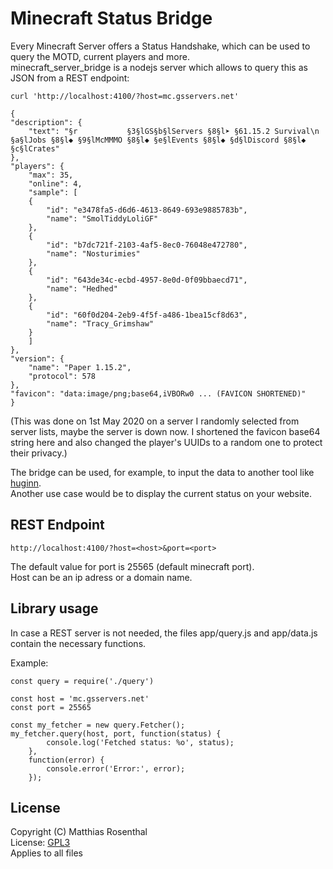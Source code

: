 # Minecraft Status Bridge

Every Minecraft Server offers a Status Handshake, which can be used to query the MOTD, current players and more.  
minecraft_server_bridge is a nodejs server which allows to query this as JSON from a REST endpoint:

`curl 'http://localhost:4100/?host=mc.gsservers.net'`


    {
    "description": {
        "text": "§r           §3§lGS§b§lServers §8§l➤ §61.15.2 Survival\n §a§lJobs §8§l◆ §9§lMcMMMO §8§l◆ §e§lEvents §8§l◆ §d§lDiscord §8§l◆ §c§lCrates"
    },
    "players": {
        "max": 35,
        "online": 4,
        "sample": [
        {
            "id": "e3478fa5-d6d6-4613-8649-693e9885783b",
            "name": "SmolTiddyLoliGF"
        },
        {
            "id": "b7dc721f-2103-4af5-8ec0-76048e472780",
            "name": "Nosturimies"
        },
        {
            "id": "643de34c-ecbd-4957-8e0d-0f09bbaecd71",
            "name": "Hedhed"
        },
        {
            "id": "60f0d204-2eb9-4f5f-a486-1bea15cf8d63",
            "name": "Tracy_Grimshaw"
        }
        ]
    },
    "version": {
        "name": "Paper 1.15.2",
        "protocol": 578
    },
    "favicon": "data:image/png;base64,iVBORw0 ... (FAVICON SHORTENED)"
    }
    
(This was done on 1st May 2020 on a server I randomly selected from server lists, maybe the server is down now. I shortened the favicon base64 string here and also changed the player's UUIDs to a random one to protect their privacy.)

The bridge can be used, for example, to input the data to another tool like [huginn](https://github.com/huginn/huginn/).  
Another use case would be to display the current status on your website.

## REST Endpoint

`http://localhost:4100/?host=<host>&port=<port>`

The default value for port is 25565 (default minecraft port).  
Host can be an ip adress or a domain name.  

## Library usage

In case a REST server is not needed, the files app/query.js and app/data.js contain the necessary functions.  

Example:

    const query = require('./query')

    const host = 'mc.gsservers.net'
    const port = 25565

    const my_fetcher = new query.Fetcher();
    my_fetcher.query(host, port, function(status) {
            console.log('Fetched status: %o', status);
        },
        function(error) {
            console.error('Error:', error);
        });

## License

Copyright (C) Matthias Rosenthal  
License: [GPL3](./License)  
Applies to all files

